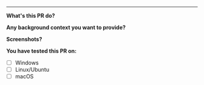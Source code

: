 ---

<!--
Remove the fields that are not appropriate
Please include:
-->

**What's this PR do?**

**Any background context you want to provide?**

**Screenshots?**

**You have tested this PR on:**

- [ ] Windows
- [ ] Linux/Ubuntu
- [ ] macOS
